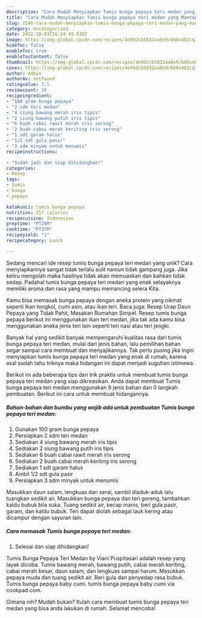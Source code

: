 ```yaml
---
description: "Cara Mudah Menyiapkan Tumis bunga pepaya teri medan yang Mantap"
title: "Cara Mudah Menyiapkan Tumis bunga pepaya teri medan yang Mantap"
slug: 2546-cara-mudah-menyiapkan-tumis-bunga-pepaya-teri-medan-yang-mantap
category: Uncategorized
date: 2022-10-03T16:24:49.930Z
image: https://img-global.cpcdn.com/recipes/4e992cb5832aa8e9/680x482cq70/tumis-bunga-pepaya-teri-medan-foto-resep-utama.jpg
hideToc: false
enableToc: true
enableTocContent: false
thumbnail: https://img-global.cpcdn.com/recipes/4e992cb5832aa8e9/680x482cq70/tumis-bunga-pepaya-teri-medan-foto-resep-utama.jpg
cover: https://img-global.cpcdn.com/recipes/4e992cb5832aa8e9/680x482cq70/tumis-bunga-pepaya-teri-medan-foto-resep-utama.jpg
author: Admin
authorAv: notfound
ratingvalue: 3.5
reviewcount: 10
recipeingredient:
- "100 gram bunga pepaya"
- "2 sdm teri medan"
- "4 siung bawang merah iris tipis"
- "2 siung bawang putih iris tipis"
- "6 buah cabai rawit merah iris serong"
- "2 buah cabai merah keriting iris serong"
- "1 sdt garam halus"
- "1/2 sdt gula pasir"
- "3 sdm minyak untuk menumis"
recipeinstructions:

- "Sudah jadi dan siap dihidangkan!"
categories:
- Resep
tags:
- tumis
- bunga
- pepaya

katakunci: tumis bunga pepaya 
nutrition: 257 calories
recipecuisine: Indonesian
preptime: "PT28M"
cooktime: "PT37M"
recipeyield: "1"
recipecategory: Lunch

---
```





Sedang mencari ide resep tumis bunga pepaya teri medan yang unik? Cara menyiapkannya sangat tidak terlalu sulit namun tidak gampang juga. Jika keliru mengolah maka hasilnya tidak akan memuaskan dan bahkan tidak sedap. Padahal tumis bunga pepaya teri medan yang enak selayaknya memiliki aroma dan rasa yang mampu memancing selera Kita.





Kamu bisa memasak bunga pepaya dengan aneka protein yang nikmat seperti ikan tongkol, cumi asin, atau ikan teri. Baca juga: Resep Urap Daun Pepaya yang Tidak Pahit, Masakan Rumahan Simpel. Resep tumis bunga pepaya berikut ini menggunakan ikan teri medan, jika tak ada kamu bisa menggunakan aneka jenis teri lain seperti teri nasi atau teri jengki.

Banyak hal yang sedikit banyak mempengaruhi kualitas rasa dari tumis bunga pepaya teri medan, mulai dari jenis bahan, lalu pemilihan bahan segar sampai cara membuat dan menyajikannya. Tak perlu pusing jika ingin menyiapkan tumis bunga pepaya teri medan yang enak di rumah, karena asal sudah tahu triknya maka hidangan ini dapat menjadi suguhan istimewa.






Berikut ini ada beberapa tips dan trik praktis untuk membuat tumis bunga pepaya teri medan yang siap dikreasikan. Anda dapat membuat Tumis bunga pepaya teri medan menggunakan 9 jenis bahan dan 0 langkah pembuatan. Berikut ini cara untuk membuat hidangannya.

<!--inarticleads1-->

##### Bahan-bahan dan bumbu yang wajib ada untuk pembuatan Tumis bunga pepaya teri medan:

1. Gunakan 100 gram bunga pepaya
1. Persiapkan 2 sdm teri medan
1. Sediakan 4 siung bawang merah iris tipis
1. Sediakan 2 siung bawang putih iris tipis
1. Sediakan 6 buah cabai rawit merah iris serong
1. Sediakan 2 buah cabai merah keriting iris serong
1. Sediakan 1 sdt garam halus
1. Ambil 1/2 sdt gula pasir
1. Persiapkan 3 sdm minyak untuk menumis


Masukkan daun salam, lengkuas dan serai, sambil diaduk-aduk lalu tuangkan sedikit air. Masukkan bunga pepaya dan teri goreng, tambahkan kaldu bubuk bila suka. Tuang sedikit air, kecap manis, beri gula pasir, garam, dan kaldu bubuk. Teri dapat diolah sebagai lauk kering atau dicampur dengan sayuran lain. 

<!--inarticleads2-->

##### Cara memasak Tumis bunga pepaya teri medan:


1. Selesai dan siap dihidangkan!

Tumis Bunga Pepaya Teri Medan by Viani Puspitasari adalah resep yang layak dicoba. Tumis bawang merah, bawang putih, cabai merah keriting, cabai merah besar, daun salam, dan lengkuas sampai harum. Masukkan pepaya muda dan tuang sedikit air. Beri gula dan penyedap rasa bubuk. Tumis bunga pepaya baby cumi. tumis bunga pepaya baby cumi via cookpad.com. 

Gimana nih? Mudah bukan? Itulah cara membuat tumis bunga pepaya teri medan yang bisa anda lakukan di rumah. Selamat mencoba!
